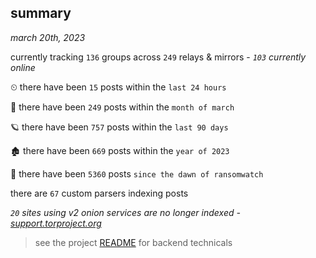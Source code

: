 
## summary
_march 20th, 2023_

currently tracking `136` groups across `249` relays & mirrors - _`103` currently online_

⏲ there have been `15` posts within the `last 24 hours`

🦈 there have been `249` posts within the `month of march`

🪐 there have been `757` posts within the `last 90 days`

🏚 there have been `669` posts within the `year of 2023`

🦕 there have been `5360` posts `since the dawn of ransomwatch`

there are `67` custom parsers indexing posts

_`20` sites using v2 onion services are no longer indexed - [support.torproject.org](https://support.torproject.org/onionservices/v2-deprecation/)_

> see the project [README](https://github.com/joshhighet/ransomwatch#ransomwatch--) for backend technicals
